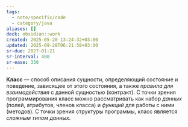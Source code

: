 ```yaml
---
tags:
  - note/specific/code
  - category/java
aliases: []
deck: obsidian::work
created: 2025-05-20 13:24:32+03:00
updated: 2025-09-28T06:21:58+03:00
sr-due: 2027-01-21
sr-interval: 480
sr-ease: 330
---
```


**Класс**
—
способ описания сущности, определяющий состояние и поведение, зависящее от этого состояния, а также *правила для взаимодействия* с данной сущностью (контракт). С точки зрения программирования класс можно рассматривать как набор *данных* (полей, атрибутов, членов класса) и *функций* для работы с ними (методов). С точки зрения структуры программы, класс является *сложным типом данных*.

